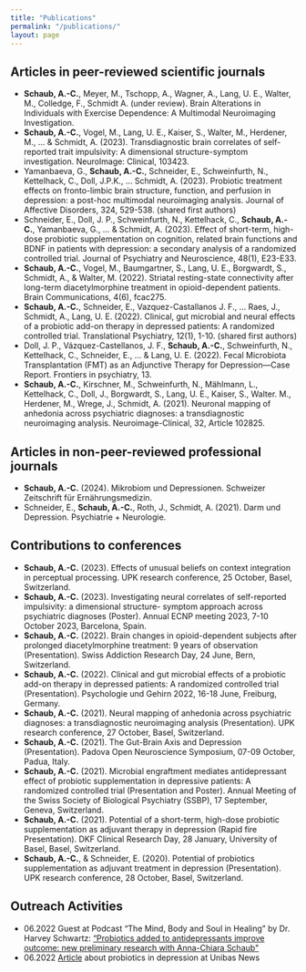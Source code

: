 ```yaml
---
title: "Publications"
permalink: "/publications/"
layout: page
---
```


## Articles in peer-reviewed scientific journals
- **Schaub, A.-C.**, Meyer, M., Tschopp, A., Wagner, A., Lang, U. E., Walter, M., Colledge, F., Schmidt A. (under review). Brain Alterations in Individuals with Exercise Dependence: A Multimodal Neuroimaging Investigation.
- **Schaub, A.-C.**, Vogel, M., Lang, U. E., Kaiser, S., Walter, M., Herdener, M., ... & Schmidt, A. (2023). Transdiagnostic brain correlates of self-reported trait impulsivity: A dimensional structure-symptom investigation. NeuroImage: Clinical, 103423.
- Yamanbaeva, G., **Schaub, A.-C.**, Schneider, E., Schweinfurth, N., Kettelhack, C., Doll, J.P.K., … Schmidt, A. (2023). Probiotic treatment effects on fronto-limbic brain structure, function, and perfusion in depression: a post-hoc multimodal neuroimaging analysis. Journal of Affective Disorders, 324, 529-538. (shared first authors)
- Schneider, E., Doll, J. P., Schweinfurth, N., Kettelhack, C., **Schaub, A.-C.**, Yamanbaeva, G., ... & Schmidt, A. (2023). Effect of short-term, high-dose probiotic supplementation on cognition, related brain functions and BDNF in patients with depression: a secondary analysis of a randomized controlled trial. Journal of Psychiatry and Neuroscience, 48(1), E23-E33.
- **Schaub, A.-C.**, Vogel, M., Baumgartner, S., Lang, U. E., Borgwardt, S., Schmidt, A., & Walter, M. (2022). Striatal resting-state connectivity after long-term diacetylmorphine treatment in opioid-dependent patients. Brain Communications, 4(6), fcac275.
- **Schaub, A.-C.**, Schneider, E., Vazquez-Castallanos J. F., … Raes, J., Schmidt, A., Lang, U. E. (2022). Clinical, gut microbial and neural effects of a probiotic add-on therapy in depressed patients: A randomized controlled trial. Translational Psychiatry, 12(1), 1-10. (shared first authors)
- Doll, J. P., Vázquez-Castellanos, J. F., **Schaub, A.-C.**, Schweinfurth, N., Kettelhack, C., Schneider, E., ... & Lang, U. E. (2022). Fecal Microbiota Transplantation (FMT) as an Adjunctive Therapy for Depression—Case Report. Frontiers in psychiatry, 13.
- **Schaub, A.-C.**, Kirschner, M., Schweinfurth, N., Mählmann, L., Kettelhack, C., Doll, J., Borgwardt, S., Lang, U. E., Kaiser, S., Walter. M., Herdener, M., Wrege, J., Schmidt, A. (2021). Neuronal mapping of anhedonia across psychiatric diagnoses: a transdiagnostic neuroimaging analysis. Neuroimage-Clinical, 32, Article 102825.

## Articles in non-peer-reviewed professional journals
- **Schaub, A.-C.** (2024). Mikrobiom und Depressionen. Schweizer Zeitschrift für Ernährungsmedizin.
- Schneider, E., **Schaub, A.-C.**, Roth, J., Schmidt, A. (2021). Darm und Depression. Psychiatrie + Neurologie. 

## Contributions to conferences 
- **Schaub, A.-C.** (2023). Effects of unusual beliefs on context integration in perceptual processing. UPK research conference, 25 October, Basel, Switzerland.
- **Schaub, A.-C.** (2023). Investigating neural correlates of self-reported impulsivity: a dimensional structure- symptom approach across psychiatric diagnoses (Poster). Annual ECNP meeting 2023, 7-10 October 2023, Barcelona, Spain.
- **Schaub, A.-C.** (2022). Brain changes in opioid-dependent subjects after prolonged diacetylmorphine treatment: 9 years of observation (Presentation). Swiss Addiction Research Day, 24 June, Bern, Switzerland. 
- **Schaub, A.-C.** (2022). Clinical and gut microbial effects of a probiotic add-on therapy in depressed patients: A randomized controlled trial (Presentation). Psychologie und Gehirn 2022, 16-18 June, Freiburg, Germany.
- **Schaub, A.-C.** (2021). Neural mapping of anhedonia across psychiatric diagnoses: a transdiagnostic neuroimaging analysis (Presentation). UPK research conference, 27 October, Basel, Switzerland.
- **Schaub, A.-C.** (2021). The Gut-Brain Axis and Depression (Presentation). Padova Open Neuroscience Symposium, 07-09 October, Padua, Italy.
- **Schaub, A.-C.** (2021). Microbial engraftment mediates antidepressant effect of probiotic supplementation in depressive patients: A randomized controlled trial (Presentation and Poster). Annual Meeting of the Swiss Society of Biological Psychiatry (SSBP),  17 September, Geneva, Switzerland.
- **Schaub, A.-C.** (2021). Potential of a short-term, high-dose probiotic supplementation as adjuvant therapy in depression (Rapid fire Presentation). DKF Clinical Research Day, 28 January, University of Basel, Basel, Switzerland.
- **Schaub, A.-C.**, & Schneider, E. (2020). Potential of probiotics supplementation as adjuvant treatment in depression (Presentation). UPK research conference, 28 October, Basel, Switzerland.

## Outreach Activities
- 06.2022 Guest at Podcast “The Mind, Body and Soul in Healing” by Dr. Harvey Schwartz: [“Probiotics added to antidepressants improve outcome: new preliminary research with Anna-Chiara Schaub"](https://open.spotify.com/episode/0uBVoqivSp1NHWkfYihKb6?si=WgTpEIZpRdWcXLxbCTXvcg)
- 06.2022 [Article](https://www.unibas.ch/en/News-Events/News/Uni-Research/Good-bacteria-to-tackle-depression.html) about probiotics in depression at Unibas News
